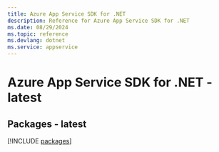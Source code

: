 ```yaml
---
title: Azure App Service SDK for .NET
description: Reference for Azure App Service SDK for .NET
ms.date: 08/29/2024
ms.topic: reference
ms.devlang: dotnet
ms.service: appservice
---
```

# Azure App Service SDK for .NET - latest
## Packages - latest
[!INCLUDE [packages](app-service-index.md)]